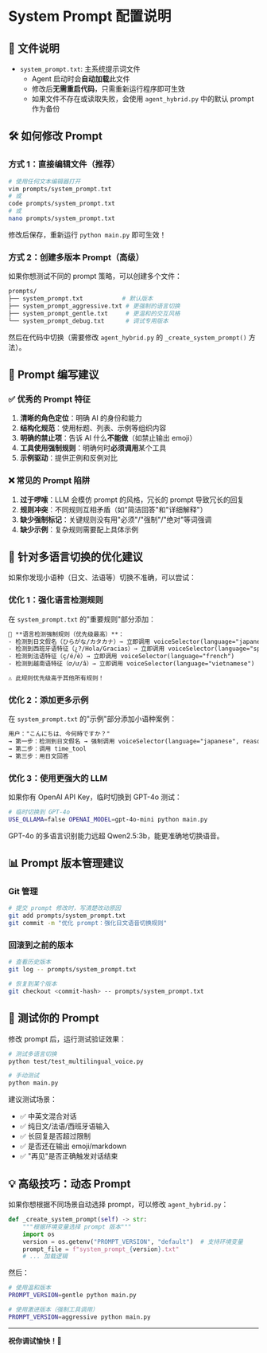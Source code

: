# System Prompt 配置说明

## 📁 文件说明

- `system_prompt.txt`: 主系统提示词文件
  - Agent 启动时会**自动加载**此文件
  - 修改后**无需重启代码**，只需重新运行程序即可生效
  - 如果文件不存在或读取失败，会使用 `agent_hybrid.py` 中的默认 prompt 作为备份

## 🛠️ 如何修改 Prompt

### 方式 1：直接编辑文件（推荐）

```bash
# 使用任何文本编辑器打开
vim prompts/system_prompt.txt
# 或
code prompts/system_prompt.txt
# 或
nano prompts/system_prompt.txt
```

修改后保存，重新运行 `python main.py` 即可生效！

### 方式 2：创建多版本 Prompt（高级）

如果你想测试不同的 prompt 策略，可以创建多个文件：

```bash
prompts/
├── system_prompt.txt           # 默认版本
├── system_prompt_aggressive.txt # 更强制的语言切换
├── system_prompt_gentle.txt     # 更温和的交互风格
└── system_prompt_debug.txt      # 调试专用版本
```

然后在代码中切换（需要修改 `agent_hybrid.py` 的 `_create_system_prompt()` 方法）。

## 📝 Prompt 编写建议

### ✅ 优秀的 Prompt 特征

1. **清晰的角色定位**：明确 AI 的身份和能力
2. **结构化规范**：使用标题、列表、示例等组织内容
3. **明确的禁止项**：告诉 AI 什么**不能做**（如禁止输出 emoji）
4. **工具使用强制规则**：明确何时**必须调用**某个工具
5. **示例驱动**：提供正例和反例对比

### ❌ 常见的 Prompt 陷阱

1. **过于啰嗦**：LLM 会模仿 prompt 的风格，冗长的 prompt 导致冗长的回复
2. **规则冲突**：不同规则互相矛盾（如"简洁回答"和"详细解释"）
3. **缺少强制标记**：关键规则没有用"必须"/"强制"/"绝对"等词强调
4. **缺少示例**：复杂规则需要配上具体示例

## 🔧 针对多语言切换的优化建议

如果你发现小语种（日文、法语等）切换不准确，可以尝试：

### 优化 1：强化语言检测规则

在 `system_prompt.txt` 的"重要规则"部分添加：

```txt
🔴 **语言检测强制规则（优先级最高）**：
- 检测到日文假名（ひらがな/カタカナ）→ 立即调用 voiceSelector(language="japanese")
- 检测到西班牙语特征（¿?/Hola/Gracias）→ 立即调用 voiceSelector(language="spanish")
- 检测到法语特征（ç/é/è）→ 立即调用 voiceSelector(language="french")
- 检测到越南语特征（ơ/ư/â）→ 立即调用 voiceSelector(language="vietnamese")

⚠️ 此规则优先级高于其他所有规则！
```

### 优化 2：添加更多示例

在 `system_prompt.txt` 的"示例"部分添加小语种案例：

```txt
用户："こんにちは、今何時ですか？"
→ 第一步：检测到日文假名 → 强制调用 voiceSelector(language="japanese", reason="检测到日文")
→ 第二步：调用 time_tool
→ 第三步：用日文回答
```

### 优化 3：使用更强大的 LLM

如果你有 OpenAI API Key，临时切换到 GPT-4o 测试：

```bash
# 临时切换到 GPT-4o
USE_OLLAMA=false OPENAI_MODEL=gpt-4o-mini python main.py
```

GPT-4o 的多语言识别能力远超 Qwen2.5:3b，能更准确地切换语音。

## 📊 Prompt 版本管理建议

### Git 管理

```bash
# 提交 prompt 修改时，写清楚改动原因
git add prompts/system_prompt.txt
git commit -m "优化 prompt：强化日文语音切换规则"
```

### 回滚到之前的版本

```bash
# 查看历史版本
git log -- prompts/system_prompt.txt

# 恢复到某个版本
git checkout <commit-hash> -- prompts/system_prompt.txt
```

## 🧪 测试你的 Prompt

修改 prompt 后，运行测试验证效果：

```bash
# 测试多语言切换
python test/test_multilingual_voice.py

# 手动测试
python main.py
```

建议测试场景：

- ✅ 中英文混合对话
- ✅ 纯日文/法语/西班牙语输入
- ✅ 长回复是否超过限制
- ✅ 是否还在输出 emoji/markdown
- ✅ "再见"是否正确触发对话结束

## 💡 高级技巧：动态 Prompt

如果你想根据不同场景自动选择 prompt，可以修改 `agent_hybrid.py`：

```python
def _create_system_prompt(self) -> str:
    """根据环境变量选择 prompt 版本"""
    import os
    version = os.getenv("PROMPT_VERSION", "default")  # 支持环境变量
    prompt_file = f"system_prompt_{version}.txt"
    # ... 加载逻辑
```

然后：

```bash
# 使用温和版本
PROMPT_VERSION=gentle python main.py

# 使用激进版本（强制工具调用）
PROMPT_VERSION=aggressive python main.py
```

---

**祝你调试愉快！🚀**
